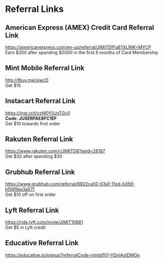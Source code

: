 # Referral Links

## American Express (AMEX) Credit Card Referral Link
<https://americanexpress.com/en-us/referral/JIMITDfFa8?XLINK=MYCP>  
Earn $200 after spending $2000 in the first 6 months of Card Membership

## Mint Mobile Referral Link
<http://fbuy.me/siwcD>  
Get $15

## Instacart Referral Link
<https://inst.cr/t/czM0Y0JnTGc0>  
**Code: JUSERFAE8FC1EF**  
Get $10 towards first order

## Rakuten Referral Link
<https://www.rakuten.com/r/JIMITD6?eeid=28187>  
Get $30 after spending $30

## Grubhub Referral Link
<https://www.grubhub.com/referral/8922ca50-03a1-11ed-b356-b1595be3a571>  
Get $10 off on first order

## Lyft Referral Link
<https://ride.lyft.com/invite/JIMIT10881>  
Get $5 in Lyft credit

## Educative Referral Link
<https://educative.io/signup?referralCode=jimitd101-YQnlAolDMGn>

